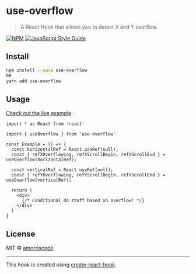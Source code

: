 # use-overflow

> A React Hook that allows you to detect X and Y overflow.

[![NPM](https://img.shields.io/npm/v/use-overflow.svg)](https://www.npmjs.com/package/use-overflow) [![JavaScript Style Guide](https://img.shields.io/badge/code_style-standard-brightgreen.svg)](https://standardjs.com)

## Install

```bash
npm install --save use-overflow
OR
yarn add use-overflow
```

## Usage

[Check out the live example](https://amorriscode.github.io/use-overflow/).

```tsx
import * as React from 'react'

import { useOverflow } from 'use-overflow'

const Example = () => {
  const horizontalRef = React.useRef(null);
  const { refXOverflowing, refXScrollBegin, refXScrollEnd } = useOverflow(horizontalRef);

  const verticalRef = React.useRef(null);
  const { refYOverflowing, refYScrollBegin, refYScrollEnd } = useOverflow(verticalRef);

  return (
    <div>
      {/* Conditional do stuff based on overflow! */}
    </div>
  )
}
```

## License

MIT © [amorriscode](https://github.com/amorriscode)

---

This hook is created using [create-react-hook](https://github.com/hermanya/create-react-hook).
